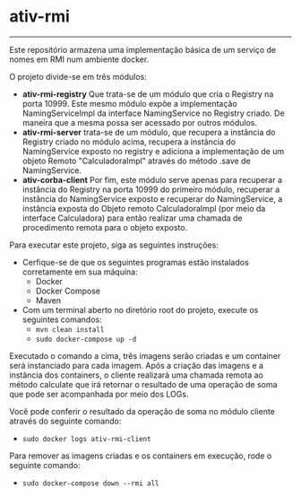 # ativ-rmi
___

Este repositório armazena uma implementação básica de um serviço de nomes em RMI num ambiente docker. 

O projeto divide-se em três módulos:

- **ativ-rmi-registry** Que trata-se de um módulo que cria o Registry na porta 10999. Este mesmo módulo expõe a implementação NamingServiceImpl da interface NamingService no Registry criado. De maneira que a mesma possa ser acessado por outros módulos.
- **ativ-rmi-server** trata-se de um módulo, que recupera a instância do Registry criado no módulo acima, recupera a instância do NamingService exposto no registry e adiciona a implementação de um objeto Remoto "CalculadoraImpl" através do método .save de NamingService.
- **ativ-corba-client** Por fim, este módulo serve apenas para recuperar a instância do Registry na porta 10999 do primeiro módulo, recuperar a instância do NamingService exposto e recuperar do NamingService, a instância exposta do Objeto remoto CalculadoraImpl (por meio da interface Calculadora) para então realizar uma chamada de procedimento remota para o objeto exposto.

Para executar este projeto, siga as seguintes instruções:

- Cerfique-se de que os seguintes programas estão instalados corretamente em sua máquina:
	- Docker
	- Docker Compose
	- Maven
- Com um terminal aberto no diretório root do projeto, execute os seguintes comandos:
	- `mvn clean install`
	- `sudo docker-compose up -d`

Executado o comando a cima, três imagens serão criadas e um container será instanciado para cada imagem. Após a criação das imagens e a instância dos containers, o cliente realizará uma chamada remota ao método calculate que irá retornar o resultado de uma operação de soma que pode ser acompanhada por meio dos LOGs.

Você pode conferir o resultado da operação de soma no módulo cliente através do seguinte comando:
- `sudo docker logs ativ-rmi-client`

Para remover as imagens criadas e os containers em execução, rode o seguinte comando:
- `sudo docker-compose down --rmi all`